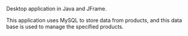Desktop application in Java and JFrame.

This application uses MySQL to store data from products,
and this data base is used to manage the specified products.